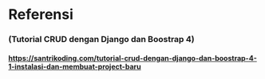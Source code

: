 # Referensi

### (Tutorial CRUD dengan Django dan Boostrap 4)
#### https://santrikoding.com/tutorial-crud-dengan-django-dan-boostrap-4-1-instalasi-dan-membuat-project-baru
